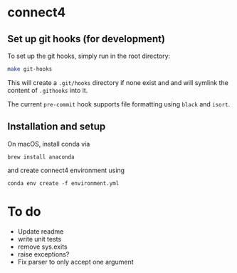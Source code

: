 # connect4

## Set up git hooks (for development)
To set up the git hooks, simply run in the root directory:

```bash
make git-hooks
```

This will create a `.git/hooks` directory if none exist and and will symlink the content of `.githooks` into it.

The current `pre-commit` hook supports file formatting using `black` and `isort`.

## Installation and setup
On macOS, install conda via 
```
brew install anaconda
```
and create connect4 environment using
```
conda env create -f environment.yml
```

# To do
 - Update readme
 - write unit tests
 - remove sys.exits
 - raise exceptions?
 - Fix parser to only accept one argument


